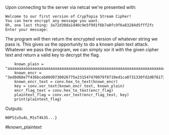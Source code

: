 Upon connecting to the server via netcat we're presented with:

```
Welcome to our first version of CrypTopia Stream Cipher!
You can here encrypt any message you want.
Oh, one last thing: 3a72d30da1d40c9e5f991f6b7a0fc9f6a83284d5fff2fc
Enter your message:
```

The program will then return the encrypted version of whatever string we pass is. This gives us the opportunity to do a known plain text attack. Whatever we pass the program, we can simply xor it with the given cipher text and return a valid key to decrypt the flag.

```encr_flag = "1181e7bc65573fdeed20a91c527540b73b06463f48d09b"
    known_plain = "aaaaaaaaaaaaaaaaaaaaaaaaaaaaaaaaaaaaaaaaaaaaaaaaaaaaaaaaaaaaaaaaaaaaaaaaaaaaaaaaaaaaaaaaaaaaaaa"
    known_encr = "3ed0d68e7f436bcab80d9730026775e231547470079f8719ed1ca0731330fd2d07617365302d5d0d311ef7d4d07ea657a637542b929350408b0edb420e8d67eae0370c4240d6e932c1d7c51a957293675d4d4d883dffa2aad7e61e371483d3"
    known_encr_text = conv.hex_to_text(known_encr)
    key = conv.xor_text(known_encr_text, known_plain)
    encr_flag_text = conv.hex_to_text(encr_flag)
    plaintext_flag = conv.xor_text(encr_flag_text, key)
    print(plaintext_flag)
```

Outputs:

```
N0PS{u5u4L_M1sT4k3S...}
```

#known_plaintext